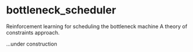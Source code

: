 # bottleneck_scheduler
Reinforcement learning for scheduling the bottleneck machine
A theory of constraints approach.

...under construction

